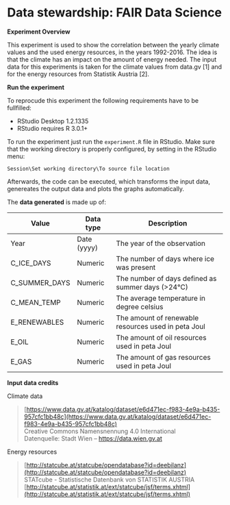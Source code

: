 
# Data stewardship: FAIR Data Science

**Experiment Overview**

This experiment is used to show the correlation between the yearly climate values and the used energy resources, in the years 1992-2016. The idea is that the climate has an impact on the amount of energy needed. The input data for this experiments is taken for the climate values from data.gv [1] and for the energy resources from Statistik Austria [2].

**Run the experiment**

To reprocude this experiment the following requirements have to be fullfilled:

 -  RStudio Desktop 1.2.1335
 -  RStudio requires R 3.0.1+

To run the experiment just run the `experiment.R` file in RStudio.
Make sure that the working directory is properly configured, by setting in the RStudio menu:

    Session\Set working directory\To source file location

Afterwards, the code can be executed, which transforms the input data, genereates the output data and plots the graphs automatically.

The **data generated** is made up of:  

|Value|Data type|Description|
|--|--|--|
|Year|Date (yyyy)|The year of the observation |
|C_ICE_DAYS|Numeric|The number of days where ice was present|
|C_SUMMER_DAYS|Numeric|The number of days defined as summer days (>24°C)|
|C_MEAN_TEMP|Numeric|The average temperature in degree celsius|
|E_RENEWABLES|Numeric|The amount of renewable resources used in peta Joul|
|E_OIL|Numeric|The amount of oil resources used in peta Joul|
|E_GAS|Numeric|The amount of gas resources used in peta Joul|


**Input data credits**

Climate data
> [https://www.data.gv.at/katalog/dataset/e6d471ec-f983-4e9a-b435-957cfc1bb48c](https://www.data.gv.at/katalog/dataset/e6d471ec-f983-4e9a-b435-957cfc1bb48c)  
> Creative Commons Namensnennung 4.0 International  
> Datenquelle: Stadt Wien – https://data.wien.gv.at  

Energy resources

> [http://statcube.at/statcube/opendatabase?id=deebilanz](http://statcube.at/statcube/opendatabase?id=deebilanz)  
> STATcube - Statistische Datenbank von STATISTIK AUSTRIA  
> [http://statcube.at/statistik.at/ext/statcube/jsf/terms.xhtml](http://statcube.at/statistik.at/ext/statcube/jsf/terms.xhtml)  


<meta name='keywords' content='fair data science, austria, climate data, energy resources'>
